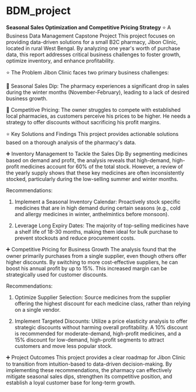 # BDM_project

**Seasonal Sales Optimization and Competitive Pricing Strategy**
⭐ A Business Data Management Capstone Project
This project focuses on providing data-driven solutions for a small B2C pharmacy, Jibon Clinic, located in rural West Bengal. By analyzing one year's worth of purchase data, this report addresses critical business challenges to foster growth, optimize inventory, and enhance profitability.

⭐ The Problem
Jibon Clinic faces two primary business challenges:

🔴 Seasonal Sales Dip: The pharmacy experiences a significant drop in sales during the winter months (November-February), leading to a lack of desired business growth.

🔴 Competitive Pricing: The owner struggles to compete with established local pharmacies, as customers perceive his prices to be higher. He needs a strategy to offer discounts without sacrificing his profit margins.

⭐ Key Solutions and Findings
This project provides actionable solutions based on a thorough analysis of the pharmacy's data.

➕ Inventory Management to Tackle the Sales Dip
By segmenting medicines based on demand and profit, the analysis reveals that high-demand, high-profit medicines account for 60% of the total stock. However, a review of the yearly supply shows that these key medicines are often inconsistently stocked, particularly during the low-selling summer and winter months.

Recommendations:

1) Implement a Seasonal Inventory Calendar: Proactively stock specific medicines that are in high demand during certain seasons (e.g., cold and allergy medicines in winter, anthelmintics before monsoon).

2) Leverage Long Expiry Dates: The majority of top-selling medicines have a shelf life of 18-30 months, making them ideal for bulk purchase to prevent stockouts and reduce procurement costs.

➕ Competitive Pricing for Business Growth
The analysis found that the owner primarily purchases from a single supplier, even though others offer higher discounts. By switching to more cost-effective suppliers, he can boost his annual profit by up to 15%. This increased margin can be strategically used for customer discounts.

Recommendations:

1) Optimize Supplier Selection: Source medicines from the supplier offering the highest discount for each medicine class, rather than relying on a single vendor.

2) Implement Targeted Discounts: Utilize a price elasticity analysis to offer strategic discounts without harming overall profitability. A 10% discount is recommended for moderate-demand, high-profit medicines, and a 15% discount for low-demand, high-profit segments to attract customers and move less popular stock.

➕ Project Outcomes
This project provides a clear roadmap for Jibon Clinic to transition from intuition-based to data-driven decision-making. By implementing these recommendations, the pharmacy can effectively mitigate seasonal sales dips, strengthen its competitive position, and establish a loyal customer base for long-term growth.

